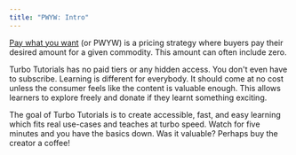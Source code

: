 ```yaml
---
title: "PWYW: Intro"
---
```

<le-title lines="Pay What You want" as="h1"></le-title>

<section class="max-w-3xl text-xl">
  <p><a href="https://en.wikipedia.org/wiki/Pay_what_you_want" rel="noopener" target="_blank">Pay what you want</a> (or PWYW) is a pricing strategy where buyers pay their desired amount for a given commodity. This amount can often include zero.</p>

  <p>Turbo Tutorials has no paid tiers or any hidden access. You don't even have to subscribe. Learning is different for everybody. It should come at no cost unless the consumer feels like the content is valuable enough. This allows learners to explore freely and donate if they learnt something exciting.</p>

  <p>The goal of Turbo Tutorials is to create accessible, fast, and easy learning which fits real use-cases and teaches at turbo speed. Watch for five minutes and you have the basics down. Was it valuable? Perhaps buy the creator a coffee!</p>
</section>
